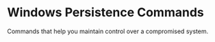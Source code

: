 # Windows Persistence Commands

Commands that help you maintain control over a compromised system.

